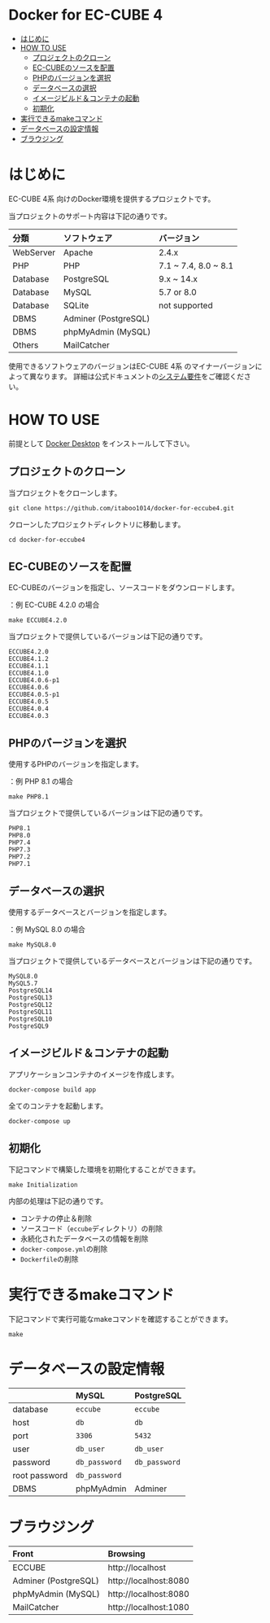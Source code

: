 # Docker for EC-CUBE 4

- [はじめに](#introduction)
- [HOW TO USE](#howtouse)
    - [プロジェクトのクローン](#clone)
    - [EC-CUBEのソースを配置](#source)
    - [PHPのバージョンを選択](#php)
    - [データベースの選択](#db)
    - [イメージビルド＆コンテナの起動](#build)
    - [初期化](#init)
- [実行できるmakeコマンド](#make)
- [データベースの設定情報](#db_info)
- [ブラウジング](#browse)



<a id="introduction"></a>
# はじめに

EC-CUBE 4系 向けのDocker環境を提供するプロジェクトです。

当プロジェクトのサポート内容は下記の通りです。

| 分類       | ソフトウェア           | バージョン                |
|:----------|:---------------------|:------------------------|
| WebServer | Apache               | 2.4.x                   |
| PHP       | PHP                  | 7.1 ~ 7.4, 8.0 ~ 8.1    |
| Database  | PostgreSQL           | 9.x ~ 14.x              |
| Database  | MySQL                | 5.7 or 8.0              |
| Database  | SQLite               | not supported           |
| DBMS      | Adminer (PostgreSQL) |                         |
| DBMS      | phpMyAdmin (MySQL)   |                         |
| Others    | MailCatcher          |                         |

使用できるソフトウェアのバージョンはEC-CUBE 4系 のマイナーバージョンによって異なります。
詳細は公式ドキュメントの[システム要件](https://doc4.ec-cube.net/quickstart/requirement)をご確認ください。



<a id="howtouse"></a>
# HOW TO USE

前提として [Docker Desktop](https://www.docker.com/products/docker-desktop/) をインストールして下さい。


<a id="clone"></a>
## プロジェクトのクローン

当プロジェクトをクローンします。

```
git clone https://github.com/itaboo1014/docker-for-eccube4.git
```

クローンしたプロジェクトディレクトリに移動します。
```
cd docker-for-eccube4
```


<a id="source"></a>
## EC-CUBEのソースを配置

EC-CUBEのバージョンを指定し、ソースコードをダウンロードします。

：例 EC-CUBE 4.2.0 の場合
```
make ECCUBE4.2.0
```
当プロジェクトで提供しているバージョンは下記の通りです。
```
ECCUBE4.2.0
ECCUBE4.1.2
ECCUBE4.1.1
ECCUBE4.1.0
ECCUBE4.0.6-p1
ECCUBE4.0.6
ECCUBE4.0.5-p1
ECCUBE4.0.5
ECCUBE4.0.4
ECCUBE4.0.3
```


<a id="php"></a>
## PHPのバージョンを選択

使用するPHPのバージョンを指定します。

：例 PHP 8.1 の場合
```
make PHP8.1
```
当プロジェクトで提供しているバージョンは下記の通りです。
```
PHP8.1
PHP8.0
PHP7.4
PHP7.3
PHP7.2
PHP7.1
```


<a id="db"></a>
## データベースの選択

使用するデータベースとバージョンを指定します。

：例 MySQL 8.0 の場合
```
make MySQL8.0
```
当プロジェクトで提供しているデータベースとバージョンは下記の通りです。
```
MySQL8.0
MySQL5.7
PostgreSQL14
PostgreSQL13
PostgreSQL12
PostgreSQL11
PostgreSQL10
PostgreSQL9
```


<a id="build"></a>
## イメージビルド＆コンテナの起動
アプリケーションコンテナのイメージを作成します。
```
docker-compose build app
```
全てのコンテナを起動します。
```
docker-compose up
```


<a id="init"></a>
## 初期化

下記コマンドで構築した環境を初期化することができます。
```
make Initialization
```
内部の処理は下記の通りです。
- コンテナの停止＆削除
- ソースコード（`eccube`ディレクトリ）の削除
- 永続化されたデータベースの情報を削除
- `docker-compose.yml`の削除
- `Dockerfile`の削除



<a id="make"></a>
# 実行できるmakeコマンド

下記コマンドで実行可能なmakeコマンドを確認することができます。
```
make
```



<a id="db_info"></a>
# データベースの設定情報

|               | MySQL         | PostgreSQL    |
|:--------------|:--------------|:--------------|
| database      | `eccube`      | `eccube`      |
| host          | `db`          | `db`          |
| port          | `3306`        | `5432`        |
| user          | `db_user`     | `db_user`     |
| password      | `db_password` | `db_password` |
| root password | `db_password` |               |
| DBMS          | phpMyAdmin    | Adminer       |



<a id="browse"></a>
# ブラウジング

| Front                   | Browsing              |
|:------------------------|:----------------------|
| ECCUBE                  | http://localhost      |
| Adminer (PostgreSQL)    | http://localhost:8080 |
| phpMyAdmin (MySQL)      | http://localhost:8080 |
| MailCatcher             | http://localhost:1080 |
